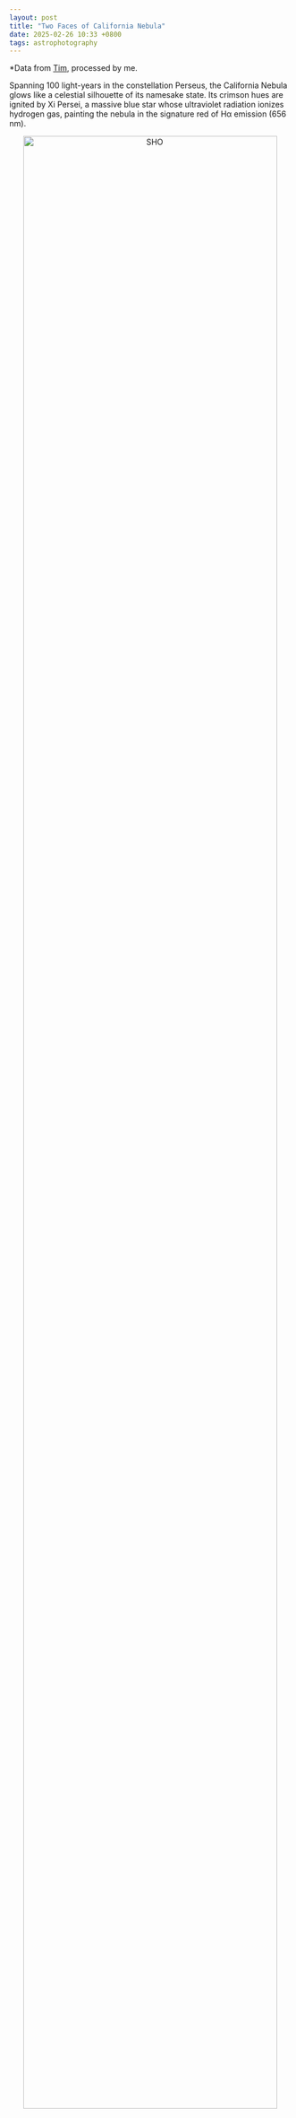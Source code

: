 ```yaml
---
layout: post
title: "Two Faces of California Nebula"
date: 2025-02-26 10:33 +0800
tags: astrophotography
---
```


*Data from [Tim](https://www.istarshooter.com/user/33756), processed by me.

Spanning 100 light-years in the constellation Perseus, the California Nebula glows like a celestial silhouette of its namesake state. Its crimson hues are ignited by Xi Persei, a massive blue star whose ultraviolet radiation ionizes hydrogen gas, painting the nebula in the signature red of Hα emission (656 nm).

<div style="text-align: center;">
  <img src="/assets/images/Caliornia Nebula.jpg" alt="SHO" width="95%" />
</div>

**SHO (Sulfur-Hydrogen-Oxygen):**
The "Hubble Palette" transforms sulfur (SII, 672 nm) into red, Hα into green, and OIII (500 nm) into blue. This false-color alchemy unveils shockwaves and turbulence invisible to human eyes, exposing the nebula’s violent dance of stellar winds and magnetic fields.

<div style="text-align: center;">
  <img src="/assets/images/Caliornia Nebula_HOO.jpg" alt="HOO" width="95%" />
</div>

**HOO (Hydrogen-Oxygen-Oxygen):**
By mapping Hα to red and OIII to blue-green, this blend mimics the nebula’s natural glow. The delicate gradients highlight the interplay between hydrogen’s dominance and oxygen’s subtle traces—like cosmic brushstrokes of a stellar forge.
